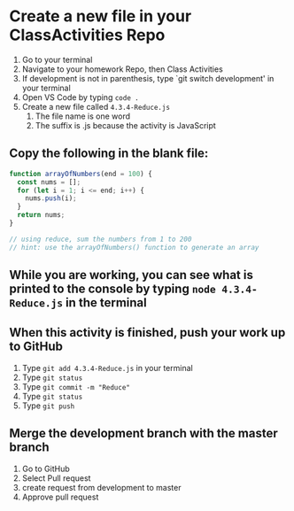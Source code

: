 # Create a new file in your ClassActivities Repo

1. Go to your terminal
2. Navigate to your homework Repo, then Class Activities
3. If development is not in parenthesis, type `git switch development' in your terminal
4. Open VS Code by typing `code .`
5. Create a new file called `4.3.4-Reduce.js`
    1. The file name is one word
    2. The suffix is .js because the activity is JavaScript

## Copy the following in the blank file:

```javascript
function arrayOfNumbers(end = 100) {
  const nums = [];
  for (let i = 1; i <= end; i++) {
    nums.push(i);
  }
  return nums;
}

// using reduce, sum the numbers from 1 to 200
// hint: use the arrayOfNumbers() function to generate an array

```

## While you are working, you can see what is printed to the console by typing `node 4.3.4-Reduce.js` in the terminal

## When this activity is finished, push your work up to GitHub

1. Type `git add 4.3.4-Reduce.js` in your terminal
2. Type `git status`
3. Type `git commit -m "Reduce"`
4. Type `git status`
5. Type `git push`

## Merge the development branch with the master branch

1. Go to GitHub
2. Select Pull request
3. create request from development to master
4. Approve pull request
